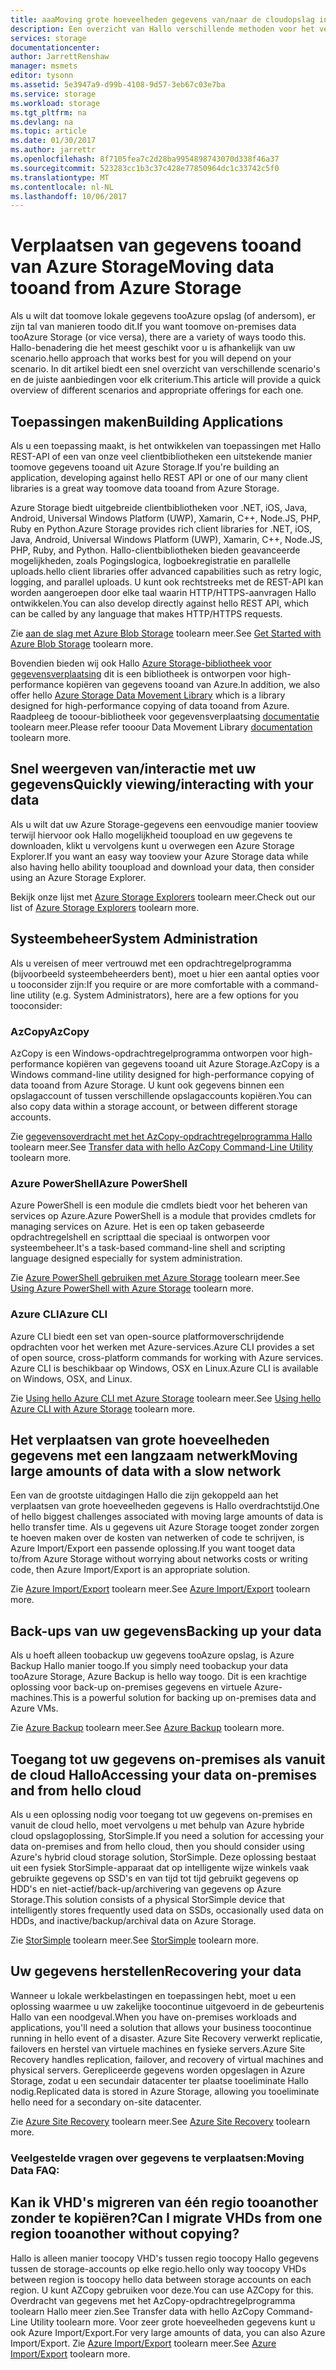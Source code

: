 ```yaml
---
title: aaaMoving grote hoeveelheden gegevens van/naar de cloudopslag in Azure | Microsoft Docs
description: Een overzicht van Hallo verschillende methoden voor het verplaatsen tooand van gegevens uit Azure Storage.
services: storage
documentationcenter: 
author: JarrettRenshaw
manager: msmets
editor: tysonn
ms.assetid: 5e3947a9-d99b-4108-9d57-3eb67c03e7ba
ms.service: storage
ms.workload: storage
ms.tgt_pltfrm: na
ms.devlang: na
ms.topic: article
ms.date: 01/30/2017
ms.author: jarrettr
ms.openlocfilehash: 8f7105fea7c2d28ba9954898743070d338f46a37
ms.sourcegitcommit: 523283cc1b3c37c428e77850964dc1c33742c5f0
ms.translationtype: MT
ms.contentlocale: nl-NL
ms.lasthandoff: 10/06/2017
---
```

# <a name="moving-data-tooand-from-azure-storage"></a><span data-ttu-id="c0b4d-103">Verplaatsen van gegevens tooand van Azure Storage</span><span class="sxs-lookup"><span data-stu-id="c0b4d-103">Moving data tooand from Azure Storage</span></span>
<span data-ttu-id="c0b4d-104">Als u wilt dat toomove lokale gegevens tooAzure opslag (of andersom), er zijn tal van manieren toodo dit.</span><span class="sxs-lookup"><span data-stu-id="c0b4d-104">If you want toomove on-premises data tooAzure Storage (or vice versa), there are a variety of ways toodo this.</span></span> <span data-ttu-id="c0b4d-105">Hallo-benadering die het meest geschikt voor u is afhankelijk van uw scenario.</span><span class="sxs-lookup"><span data-stu-id="c0b4d-105">hello approach that works best for you will depend on your scenario.</span></span> <span data-ttu-id="c0b4d-106">In dit artikel biedt een snel overzicht van verschillende scenario's en de juiste aanbiedingen voor elk criterium.</span><span class="sxs-lookup"><span data-stu-id="c0b4d-106">This article will provide a quick overview of different scenarios and appropriate offerings for each one.</span></span>

## <a name="building-applications"></a><span data-ttu-id="c0b4d-107">Toepassingen maken</span><span class="sxs-lookup"><span data-stu-id="c0b4d-107">Building Applications</span></span>
<span data-ttu-id="c0b4d-108">Als u een toepassing maakt, is het ontwikkelen van toepassingen met Hallo REST-API of een van onze veel clientbibliotheken een uitstekende manier toomove gegevens tooand uit Azure Storage.</span><span class="sxs-lookup"><span data-stu-id="c0b4d-108">If you're building an application, developing against hello REST API or one of our many client libraries is a great way toomove data tooand from Azure Storage.</span></span>

<span data-ttu-id="c0b4d-109">Azure Storage biedt uitgebreide clientbibliotheken voor .NET, iOS, Java, Android, Universal Windows Platform (UWP), Xamarin, C++, Node.JS, PHP, Ruby en Python.</span><span class="sxs-lookup"><span data-stu-id="c0b4d-109">Azure Storage provides rich client libraries for .NET, iOS, Java, Android, Universal Windows Platform (UWP), Xamarin, C++, Node.JS, PHP, Ruby, and Python.</span></span> <span data-ttu-id="c0b4d-110">Hallo-clientbibliotheken bieden geavanceerde mogelijkheden, zoals Pogingslogica, logboekregistratie en parallelle uploads.</span><span class="sxs-lookup"><span data-stu-id="c0b4d-110">hello client libraries offer advanced capabilities such as retry logic, logging, and parallel uploads.</span></span> <span data-ttu-id="c0b4d-111">U kunt ook rechtstreeks met de REST-API kan worden aangeroepen door elke taal waarin HTTP/HTTPS-aanvragen Hallo ontwikkelen.</span><span class="sxs-lookup"><span data-stu-id="c0b4d-111">You can also develop directly against hello REST API, which can be called by any language that makes HTTP/HTTPS requests.</span></span>

<span data-ttu-id="c0b4d-112">Zie [aan de slag met Azure Blob Storage](storage-dotnet-how-to-use-blobs.md) toolearn meer.</span><span class="sxs-lookup"><span data-stu-id="c0b4d-112">See [Get Started with Azure Blob Storage](storage-dotnet-how-to-use-blobs.md) toolearn more.</span></span>

<span data-ttu-id="c0b4d-113">Bovendien bieden wij ook Hallo [Azure Storage-bibliotheek voor gegevensverplaatsing](https://www.nuget.org/packages/Microsoft.Azure.Storage.DataMovement) dit is een bibliotheek is ontworpen voor high-performance kopiëren van gegevens tooand van Azure.</span><span class="sxs-lookup"><span data-stu-id="c0b4d-113">In addition, we also offer hello [Azure Storage Data Movement Library](https://www.nuget.org/packages/Microsoft.Azure.Storage.DataMovement) which is a library designed for high-performance copying of data tooand from Azure.</span></span> <span data-ttu-id="c0b4d-114">Raadpleeg de tooour-bibliotheek voor gegevensverplaatsing [documentatie](https://github.com/Azure/azure-storage-net-data-movement) toolearn meer.</span><span class="sxs-lookup"><span data-stu-id="c0b4d-114">Please refer tooour Data Movement Library [documentation](https://github.com/Azure/azure-storage-net-data-movement) toolearn more.</span></span> 

## <a name="quickly-viewinginteracting-with-your-data"></a><span data-ttu-id="c0b4d-115">Snel weergeven van/interactie met uw gegevens</span><span class="sxs-lookup"><span data-stu-id="c0b4d-115">Quickly viewing/interacting with your data</span></span>
<span data-ttu-id="c0b4d-116">Als u wilt dat uw Azure Storage-gegevens een eenvoudige manier tooview terwijl hiervoor ook Hallo mogelijkheid tooupload en uw gegevens te downloaden, klikt u vervolgens kunt u overwegen een Azure Storage Explorer.</span><span class="sxs-lookup"><span data-stu-id="c0b4d-116">If you want an easy way tooview your Azure Storage data while also having hello ability tooupload and download your data, then consider using an Azure Storage Explorer.</span></span>

<span data-ttu-id="c0b4d-117">Bekijk onze lijst met [Azure Storage Explorers](storage-explorers.md) toolearn meer.</span><span class="sxs-lookup"><span data-stu-id="c0b4d-117">Check out our list of [Azure Storage Explorers](storage-explorers.md) toolearn more.</span></span>

## <a name="system-administration"></a><span data-ttu-id="c0b4d-118">Systeembeheer</span><span class="sxs-lookup"><span data-stu-id="c0b4d-118">System Administration</span></span>
<span data-ttu-id="c0b4d-119">Als u vereisen of meer vertrouwd met een opdrachtregelprogramma (bijvoorbeeld systeembeheerders bent), moet u hier een aantal opties voor u tooconsider zijn:</span><span class="sxs-lookup"><span data-stu-id="c0b4d-119">If you require or are more comfortable with a command-line utility (e.g. System Administrators), here are a few options for you tooconsider:</span></span>

### <a name="azcopy"></a><span data-ttu-id="c0b4d-120">AzCopy</span><span class="sxs-lookup"><span data-stu-id="c0b4d-120">AzCopy</span></span>
<span data-ttu-id="c0b4d-121">AzCopy is een Windows-opdrachtregelprogramma ontworpen voor high-performance kopiëren van gegevens tooand uit Azure Storage.</span><span class="sxs-lookup"><span data-stu-id="c0b4d-121">AzCopy is a Windows command-line utility designed for high-performance copying of data tooand from Azure Storage.</span></span> <span data-ttu-id="c0b4d-122">U kunt ook gegevens binnen een opslagaccount of tussen verschillende opslagaccounts kopiëren.</span><span class="sxs-lookup"><span data-stu-id="c0b4d-122">You can also copy data within a storage account, or between different storage accounts.</span></span>

<span data-ttu-id="c0b4d-123">Zie [gegevensoverdracht met het AzCopy-opdrachtregelprogramma Hallo](storage-use-azcopy.md) toolearn meer.</span><span class="sxs-lookup"><span data-stu-id="c0b4d-123">See [Transfer data with hello AzCopy Command-Line Utility](storage-use-azcopy.md) toolearn more.</span></span>

### <a name="azure-powershell"></a><span data-ttu-id="c0b4d-124">Azure PowerShell</span><span class="sxs-lookup"><span data-stu-id="c0b4d-124">Azure PowerShell</span></span>
<span data-ttu-id="c0b4d-125">Azure PowerShell is een module die cmdlets biedt voor het beheren van services op Azure.</span><span class="sxs-lookup"><span data-stu-id="c0b4d-125">Azure PowerShell is a module that provides cmdlets for managing services on Azure.</span></span> <span data-ttu-id="c0b4d-126">Het is een op taken gebaseerde opdrachtregelshell en scripttaal die speciaal is ontworpen voor systeembeheer.</span><span class="sxs-lookup"><span data-stu-id="c0b4d-126">It's a task-based command-line shell and scripting language designed especially for system administration.</span></span>

<span data-ttu-id="c0b4d-127">Zie [Azure PowerShell gebruiken met Azure Storage](storage-powershell-guide-full.md) toolearn meer.</span><span class="sxs-lookup"><span data-stu-id="c0b4d-127">See [Using Azure PowerShell with Azure Storage](storage-powershell-guide-full.md) toolearn more.</span></span>

### <a name="azure-cli"></a><span data-ttu-id="c0b4d-128">Azure CLI</span><span class="sxs-lookup"><span data-stu-id="c0b4d-128">Azure CLI</span></span>
<span data-ttu-id="c0b4d-129">Azure CLI biedt een set van open-source platformoverschrijdende opdrachten voor het werken met Azure-services.</span><span class="sxs-lookup"><span data-stu-id="c0b4d-129">Azure CLI provides a set of open source, cross-platform commands for working with Azure services.</span></span> <span data-ttu-id="c0b4d-130">Azure CLI is beschikbaar op Windows, OSX en Linux.</span><span class="sxs-lookup"><span data-stu-id="c0b4d-130">Azure CLI is available on Windows, OSX, and Linux.</span></span>

<span data-ttu-id="c0b4d-131">Zie [Using hello Azure CLI met Azure Storage](storage-azure-cli.md) toolearn meer.</span><span class="sxs-lookup"><span data-stu-id="c0b4d-131">See [Using hello Azure CLI with Azure Storage](storage-azure-cli.md) toolearn more.</span></span>

## <a name="moving-large-amounts-of-data-with-a-slow-network"></a><span data-ttu-id="c0b4d-132">Het verplaatsen van grote hoeveelheden gegevens met een langzaam netwerk</span><span class="sxs-lookup"><span data-stu-id="c0b4d-132">Moving large amounts of data with a slow network</span></span>
<span data-ttu-id="c0b4d-133">Een van de grootste uitdagingen Hallo die zijn gekoppeld aan het verplaatsen van grote hoeveelheden gegevens is Hallo overdrachtstijd.</span><span class="sxs-lookup"><span data-stu-id="c0b4d-133">One of hello biggest challenges associated with moving large amounts of data is hello transfer time.</span></span> <span data-ttu-id="c0b4d-134">Als u gegevens uit Azure Storage tooget zonder zorgen te hoeven maken over de kosten van netwerken of code te schrijven, is Azure Import/Export een passende oplossing.</span><span class="sxs-lookup"><span data-stu-id="c0b4d-134">If you want tooget data to/from Azure Storage without worrying about networks costs or writing code, then Azure Import/Export is an appropriate solution.</span></span>

<span data-ttu-id="c0b4d-135">Zie [Azure Import/Export](storage-import-export-service.md) toolearn meer.</span><span class="sxs-lookup"><span data-stu-id="c0b4d-135">See [Azure Import/Export](storage-import-export-service.md) toolearn more.</span></span>

## <a name="backing-up-your-data"></a><span data-ttu-id="c0b4d-136">Back-ups van uw gegevens</span><span class="sxs-lookup"><span data-stu-id="c0b4d-136">Backing up your data</span></span>
<span data-ttu-id="c0b4d-137">Als u hoeft alleen toobackup uw gegevens tooAzure opslag, is Azure Backup Hallo manier toogo.</span><span class="sxs-lookup"><span data-stu-id="c0b4d-137">If you simply need toobackup your data tooAzure Storage, Azure Backup is hello way toogo.</span></span> <span data-ttu-id="c0b4d-138">Dit is een krachtige oplossing voor back-up on-premises gegevens en virtuele Azure-machines.</span><span class="sxs-lookup"><span data-stu-id="c0b4d-138">This is a powerful solution for backing up on-premises data and Azure VMs.</span></span>

<span data-ttu-id="c0b4d-139">Zie [Azure Backup](../backup/backup-introduction-to-azure-backup.md) toolearn meer.</span><span class="sxs-lookup"><span data-stu-id="c0b4d-139">See [Azure Backup](../backup/backup-introduction-to-azure-backup.md) toolearn more.</span></span>

## <a name="accessing-your-data-on-premises-and-from-hello-cloud"></a><span data-ttu-id="c0b4d-140">Toegang tot uw gegevens on-premises als vanuit de cloud Hallo</span><span class="sxs-lookup"><span data-stu-id="c0b4d-140">Accessing your data on-premises and from hello cloud</span></span>
<span data-ttu-id="c0b4d-141">Als u een oplossing nodig voor toegang tot uw gegevens on-premises en vanuit de cloud hello, moet vervolgens u met behulp van Azure hybride cloud opslagoplossing, StorSimple.</span><span class="sxs-lookup"><span data-stu-id="c0b4d-141">If you need a solution for accessing your data on-premises and from hello cloud, then you should consider using Azure's hybrid cloud storage solution, StorSimple.</span></span> <span data-ttu-id="c0b4d-142">Deze oplossing bestaat uit een fysiek StorSimple-apparaat dat op intelligente wijze winkels vaak gebruikte gegevens op SSD's en van tijd tot tijd gebruikt gegevens op HDD's en niet-actief/back-up/archivering van gegevens op Azure Storage.</span><span class="sxs-lookup"><span data-stu-id="c0b4d-142">This solution consists of a physical StorSimple device that intelligently stores frequently used data on SSDs, occasionally used data on HDDs, and inactive/backup/archival data on Azure Storage.</span></span>

<span data-ttu-id="c0b4d-143">Zie [StorSimple](../storsimple/storsimple-overview.md) toolearn meer.</span><span class="sxs-lookup"><span data-stu-id="c0b4d-143">See [StorSimple](../storsimple/storsimple-overview.md) toolearn more.</span></span>

## <a name="recovering-your-data"></a><span data-ttu-id="c0b4d-144">Uw gegevens herstellen</span><span class="sxs-lookup"><span data-stu-id="c0b4d-144">Recovering your data</span></span>
<span data-ttu-id="c0b4d-145">Wanneer u lokale werkbelastingen en toepassingen hebt, moet u een oplossing waarmee u uw zakelijke toocontinue uitgevoerd in de gebeurtenis Hallo van een noodgeval.</span><span class="sxs-lookup"><span data-stu-id="c0b4d-145">When you have on-premises workloads and applications, you'll need a solution that allows your business toocontinue running in hello event of a disaster.</span></span> <span data-ttu-id="c0b4d-146">Azure Site Recovery verwerkt replicatie, failovers en herstel van virtuele machines en fysieke servers.</span><span class="sxs-lookup"><span data-stu-id="c0b4d-146">Azure Site Recovery handles replication, failover, and recovery of virtual machines and physical servers.</span></span> <span data-ttu-id="c0b4d-147">Gerepliceerde gegevens worden opgeslagen in Azure Storage, zodat u een secundair datacenter ter plaatse tooeliminate Hallo nodig.</span><span class="sxs-lookup"><span data-stu-id="c0b4d-147">Replicated data is stored in Azure Storage, allowing you tooeliminate hello need for a secondary on-site datacenter.</span></span>

<span data-ttu-id="c0b4d-148">Zie [Azure Site Recovery](../site-recovery/site-recovery-overview.md) toolearn meer.</span><span class="sxs-lookup"><span data-stu-id="c0b4d-148">See [Azure Site Recovery](../site-recovery/site-recovery-overview.md) toolearn more.</span></span>
### <a name="moving-data-faq"></a><span data-ttu-id="c0b4d-149">Veelgestelde vragen over gegevens te verplaatsen:</span><span class="sxs-lookup"><span data-stu-id="c0b4d-149">Moving Data FAQ:</span></span>
## <a name="can-i-migrate-vhds-from-one-region-tooanother-without-copying"></a><span data-ttu-id="c0b4d-150">Kan ik VHD's migreren van één regio tooanother zonder te kopiëren?</span><span class="sxs-lookup"><span data-stu-id="c0b4d-150">Can I migrate VHDs from one region tooanother without copying?</span></span>
<span data-ttu-id="c0b4d-151">Hallo is alleen manier toocopy VHD's tussen regio toocopy Hallo gegevens tussen de storage-accounts op elke regio.</span><span class="sxs-lookup"><span data-stu-id="c0b4d-151">hello only way toocopy VHDs between region is toocopy hello data between storage accounts on each region.</span></span> <span data-ttu-id="c0b4d-152">U kunt AZCopy gebruiken voor deze.</span><span class="sxs-lookup"><span data-stu-id="c0b4d-152">You can use AZCopy for this.</span></span> <span data-ttu-id="c0b4d-153">Overdracht van gegevens met het AzCopy-opdrachtregelprogramma toolearn Hallo meer zien.</span><span class="sxs-lookup"><span data-stu-id="c0b4d-153">See Transfer data with hello AzCopy Command-Line Utility toolearn more.</span></span> <span data-ttu-id="c0b4d-154">Voor zeer grote hoeveelheden gegevens kunt u ook Azure Import/Export.</span><span class="sxs-lookup"><span data-stu-id="c0b4d-154">For very large amounts of data, you can also Azure Import/Export.</span></span> <span data-ttu-id="c0b4d-155">Zie [Azure Import/Export](https://docs.microsoft.com/en-us/azure/storage/storage-import-export-service) toolearn meer.</span><span class="sxs-lookup"><span data-stu-id="c0b4d-155">See [Azure Import/Export](https://docs.microsoft.com/en-us/azure/storage/storage-import-export-service) toolearn more.</span></span>
